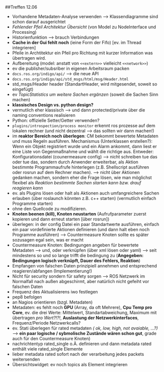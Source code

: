 ##Treffen 12.06


- Vorhandene Metadaten-Analyse verwenden --> Klassendiagramme sind schon darauf ausgerichtet
- *Fehlender Pfeil Architektur Übersicht* (von Model zu NodeInterface und Processing)
- Historienfunktion --> brauch Verbindungen
- **Cache in der Gui fehlt noch** (ieine Form der Fifo) [ev. im Thread integrieren] 
- Pfeile in Archtitektur ein Pfeil pro Richtung mit kurzer Information was übertragen wird.
- Aufbereitung (model: anstatt von `<<extern>>` vielleicht `<<network>>`)
- ev die publisher/subsriber in eigenen Arbeitsraum packen
- `docs.ros.org/indigo/api/` --> die neue API
- `docs.ros.org/indigo/api/std_msgs/html/msg/Header.html`
- std_msgs/Header header (StandartHeader, wird mitgesendet, soweit so eingefügt)
- ev *TopicStatistics um weitere Sachen ergänzen* (soweit die Sachen Sinn machen)
- **klassisches Design vs. python design?**
- vermutlich eher klassisch --> und dann protected/private über die naming conventions realisieren
- Python: offizielle Setter/Getter verwenden?
- `plugins/introspection/process monitor` erkennt ros prozesse auf dem lokalen rechner (und nicht dezentral --> das sollten wir dann machen!)
- im **reaktor Bereich noch überlegen**: CM bekommt bewertete Metadaten und muss Regeln ausführen. Mechanismus (Unterklassen erstellen?): Wenn ein Objekt registriert wurde und ein Alarm ankommt, dann liest er eine Liste von Gegenmaßnahme und wählt die richtige aus. Entweder: Konfigurationsdatei (counermeasure config) --> nicht schreiben tue das oder tue das, sondern durch Anwender erweiterbar, als Aktion bestimmte Programmaufrufe hinterlegen (z.B. Shellscript ausführen oder rosrun auf dem Rechner machen). --> nicht über Aktionen gedanken machen, sondern eher die Frage lösen, wie man möglichst flexibel als *Reaktion bestimmte Sachen starten kann bzw. drauf reagieren kann*
- ev. als Plugins lösen oder halt als Aktionen auch umfangreichere Sachen erlauben (über roslaunch könnten z.B. c++ starten) (vermutlich einfach Programme starten)
-  ohne den Quellcode zu modifizieren.
- **Knoten beenen (kill), Knoten neustarten** (Aufrufparameter zuerst kopieren und dann erneut starten [über rosrun])
- überlegen: in der config Datei ein paar Standartwerte ausführen, einfach ein paar vordefinierte Aktionen definieren (und dann halt eben noch Programme ausführen) --> Countermeasure Knoten sollte es später sozusagen egal sein, was er macht
- Countermeasure Knoten: Bedingungen angeben für bewertete Metadaten --> und, oder verknüpfen (über xml lösen oder yaml) --> seit mindestens so und so lange trifft die bedingung zu (**Angegeben: Bedingungen logisch verknüpft, Dauer des Fehlers, Reaktion**)
- Empfangen von falschen Daten prinzipiell annehmen und entsprechend reagieren/abfangen (Implementierung!)
- Nicht für security sondern für safety sorgen --> ROS Netzwerk im Normalfall nach außen abgeschirmt, aber natürlich nicht gefeiht vor falschen Daten
- Frequenz des Aktualisierens iwo festlegen
- pep8 befolgen
- an Nagios orientieren (bzgl. Metadaten)
- Metadaten: es fehlt noch **GPU** (Array, da oft Mehrere), **Cpu Temp pro Core**, ev. die drei Werte: Mittelwert, Standartabweichung, Maximum mit übertragen _pro Wert?!?!_, **Auslastung der Netzwerkinterfaces**, Frequenz/Periode Netzwerkcalls? 
- ev. Stati überlegen für rated metadaten *( ok, low, high, not avaiable, ...?)* --> **ein paar logische / sybmolische Zustände wären schon gut**, grade auch für den Countermeasure Knoten)
- nachrichtentyp rated_single o.Ä. definieren und dann metadata rated enthält viele rated_single Elemente
- lieber metadata rated sofort nach der verarbeitung jedes packets weitersenden
- Übersichtswidget: ev noch topics als Element integrieren